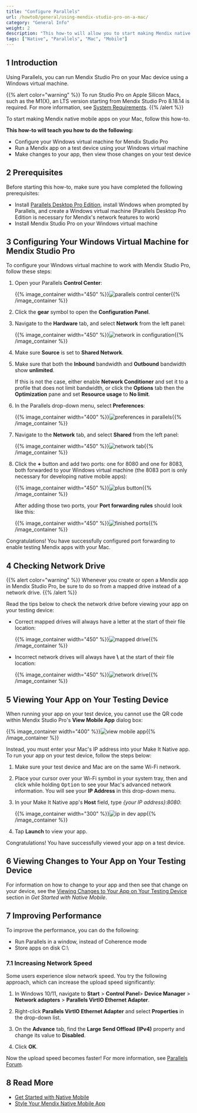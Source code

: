 ```yaml
---
title: "Configure Parallels"
url: /howto8/general/using-mendix-studio-pro-on-a-mac/
category: "General Info"
weight: 2
description: "This how-to will allow you to start making Mendix native mobile apps on your Mac device."
tags: ["Native", "Parallels", "Mac", "Mobile"]
---
```


## 1 Introduction

Using Parallels, you can run Mendix Studio Pro on your Mac device using a Windows virtual machine. 

{{% alert color="warning" %}}
To run Studio Pro on Apple Silicon Macs, such as the M1(X), an LTS version starting from Mendix Studio Pro 8.18.14 is required. For more information, see [System Requirements](/refguide8/system-requirements/).
{{% /alert %}}

To start making Mendix native mobile apps on your Mac, follow this how-to.

**This how-to will teach you how to do the following:**

* Configure your Windows virtual machine for Mendix Studio Pro
* Run a Mendix app on a test device using your Windows virtual machine
* Make changes to your app, then view those changes on your test device

## 2 Prerequisites

Before starting this how-to, make sure you have completed the following prerequisites:

* Install [Parallels Desktop Pro Edition](https://www.parallels.com/products/desktop/pro/), install Windows when prompted by Parallels, and create a Windows virtual machine (Parallels Desktop Pro Edition is necessary for Mendix's network features to work)
* Install Mendix Studio Pro on your Windows virtual machine

## 3 Configuring Your Windows Virtual Machine for Mendix Studio Pro

To configure your Windows virtual machine to work with Mendix Studio Pro, follow these steps:

1.  Open your Parallels **Control Center**:

	{{% image_container width="450" %}}![parallels control center](/attachments/howto8/general/using-mendix-studio-pro-on-a-mac/windows-control-center.png){{% /image_container %}}

2. Click the **gear** symbol to open the **Configuration Panel**.
3.  Navigate to the **Hardware** tab, and select **Network** from the left panel:

	{{% image_container width="450" %}}![network in configuration](/attachments/howto8/general/using-mendix-studio-pro-on-a-mac/windows-configuration.png){{% /image_container %}}

4. Make sure **Source** is set to **Shared Network**.
5. Make sure that both the **Inbound** bandwidth and **Outbound** bandwidth show **unlimited**.

	If this is not the case, either enable **Network Conditioner** and set it to a profile that does not limit bandwidth, or click the **Options** tab then the **Optimization** pane and set **Resource usage** to **No limit**.
6.  In the Parallels drop-down menu, select **Preferences**:

	{{% image_container width="400" %}}![preferences in parallels](/attachments/howto8/general/using-mendix-studio-pro-on-a-mac/preferences-dropdown.png){{% /image_container %}}

7.  Navigate to the **Network** tab, and select **Shared** from the left panel:

	{{% image_container width="450" %}}![network tab](/attachments/howto8/general/using-mendix-studio-pro-on-a-mac/parallels-preferences-no-ports.png){{% /image_container %}}

8.  Click the **+** button and add two ports: one for 8080 and one for 8083, both forwarded to your Windows virtual machine (the 8083 port is only necessary for developing native mobile apps):

	{{% image_container width="450" %}}![plus button](/attachments/howto8/general/using-mendix-studio-pro-on-a-mac/port-setup.png){{% /image_container %}}

	After adding those two ports, your **Port forwarding rules** should look like this:

	{{% image_container width="450" %}}![finished ports](/attachments/howto8/general/using-mendix-studio-pro-on-a-mac/parallels-preferences-ports.png){{% /image_container %}}

Congratulations! You have successfully configured port forwarding to enable testing Mendix apps with your Mac. 

## 4 Checking Network Drive

{{% alert color="warning" %}}
Whenever you create or open a Mendix app in Mendix Studio Pro, be sure to do so from a mapped drive instead of a network drive.
{{% /alert %}}

Read the tips below to check the network drive before viewing your app on your testing device:

* Correct mapped drives will always have a letter at the start of their file location:

	{{% image_container width="450" %}}![mapped drive](/attachments/howto8/general/using-mendix-studio-pro-on-a-mac/mapped-drive.png){{% /image_container %}}

* Incorrect network drives will always have **\\** at the start of their file location:

	{{% image_container width="450" %}}![network drive](/attachments/howto8/general/using-mendix-studio-pro-on-a-mac/network-drive.png){{% /image_container %}}

## 5 Viewing Your App on Your Testing Device

When running your app on your test device, you cannot use the QR code within Mendix Studio Pro's **View Mobile App** dialog box:

{{% image_container width="400" %}}![view mobile app](/attachments/howto8/general/using-mendix-studio-pro-on-a-mac/view-mobile-app.png){{% /image_container %}}

Instead, you must enter your Mac's IP address into your Make It Native app. To run your app on your test device, follow the steps below:

1. Make sure your test device and Mac are on the same Wi-Fi network.

2. Place your cursor over your Wi-Fi symbol in your system tray, then and click while holding <kbd>Option</kbd> to see your Mac's advanced network information. You will see your **IP Address** in this drop-down menu.

3.  In your Make It Native app's **Host** field, type *{your IP address}:8080*:

	{{% image_container width="300" %}}![ip in dev app](/attachments/howto8/general/using-mendix-studio-pro-on-a-mac/ip-in-dev-app.png){{% /image_container %}}

4. Tap **Launch** to view your app.

Congratulations! You have successfully viewed your app on a test device.

## 6 Viewing Changes to Your App on Your Testing Device

For information on how to change to your app and then see that change on your device, see the [Viewing Changes to Your App on Your Testing Device](/howto8/mobile/getting-started-with-native-mobile/#viewingchanges) section in *Get Started with Native Mobile*.

## 7 Improving Performance

To improve the performance, you can do the following: 

* Run Parallels in a window, instead of Coherence mode
* Store apps on disk C:\

### 7.1 Increasing Network Speed

Some users experience slow network speed. You try the following approach, which can increase the upload speed significantly:

1. In Windows 10/11, navigate to **Start** > **Control Panel**> **Device Manager** > **Network adapters** > **Parallels VirtIO Ethernet Adapter**. 

2. Right-click **Parallels VirtIO Ethernet Adapter** and select **Properties** in the drop-down list. 
3. On the **Advance** tab, find the **Large Send Offload** **(IPv4)** property and change its value to **Disabled**. 
4. Click **OK**.

Now the upload speed becomes faster! For more information, see [Parallels Forum](https://forum.parallels.com/threads/horribly-slow-upload-download-speeds.264819/).

## 8 Read More

* [Get Started with Native Mobile](/howto8/mobile/getting-started-with-native-mobile/)
* [Style Your Mendix Native Mobile App](/howto8/mobile/how-to-use-native-styling/)
